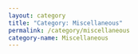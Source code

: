```yaml
---
layout: category
title: "Category: Miscellaneous"
permalink: /category/miscellaneous
category-name: Miscellaneous
---
```

